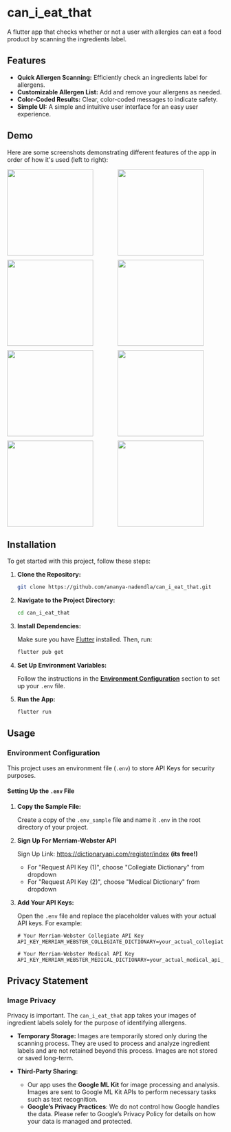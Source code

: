 # can_i_eat_that

A flutter app that checks whether or not a user with allergies can eat a food product by scanning the ingredients label.

## Features

- **Quick Allergen Scanning:** Efficiently check an ingredients label for allergens.
- **Customizable Allergen List:** Add and remove your allergens as needed.
- **Color-Coded Results:** Clear, color-coded messages to indicate safety.
- **Simple UI:** A simple and intuitive user interface for an easy user experience.

## Demo

Here are some screenshots demonstrating different features of the app in order of how it's used (left to right):

<div style="display: flex; flex-wrap: wrap; gap: 10px;">
  <img src="assets/screens/home_screen_demo.JPG" width="200" style="flex: 1 1 24%;" />
  <img src="assets/screens/manage_allergies_screen_demo.JPG" width="200" style="flex: 1 1 24%;" />
  <img src="assets/screens/capture_image_demo.JPG" width="200" style="flex: 1 1 24%;" />
  <img src="assets/screens/crop_image_demo.JPG" width="200" style="flex: 1 1 24%;" />
  <img src="assets/screens/processing_demo.JPG" width="200" style="flex: 1 1 24%;" />
  <img src="assets/screens/analyzing_demo.JPG" width="200" style="flex: 1 1 24%;" />
  <img src="assets/screens/scan_results_demo.JPG" width="200" style="flex: 1 1 24%;" />
  <img src="assets/screens/matching_allergens_screen_demo.JPG" width="200" style="flex: 1 1 24%;" />
</div>

## Installation

To get started with this project, follow these steps:

1. **Clone the Repository:**

   ```bash
   git clone https://github.com/ananya-nadendla/can_i_eat_that.git
   ```

2. **Navigate to the Project Directory:**

   ```bash
   cd can_i_eat_that
   ```

3. **Install Dependencies:**

   Make sure you have [Flutter](https://flutter.dev/docs/get-started/install) installed. Then, run:

   ```bash
   flutter pub get
   ```

4. **Set Up Environment Variables:**

   Follow the instructions in the [**Environment Configuration**](#environment-configuration) section to set up your `.env` file.

5. **Run the App:**

   ```bash
   flutter run
   ```

## Usage
### Environment Configuration

This project uses an environment file (`.env`) to store API Keys for security purposes.

#### Setting Up the `.env` File

1. **Copy the Sample File:**

   Create a copy of the `.env_sample` file and name it `.env` in the root directory of your project.

2.  **Sign Up For Merriam-Webster API**

    Sign Up Link: https://dictionaryapi.com/register/index **(its free!)**
    - For "Request API Key (1)", choose "Collegiate Dictionary" from dropdown
    - For "Request API Key (2)", choose "Medical Dictionary" from dropdown


4. **Add Your API Keys:**

   Open the `.env` file and replace the placeholder values with your actual API keys. For example:

   ```plaintext
   # Your Merriam-Webster Collegiate API Key
   API_KEY_MERRIAM_WEBSTER_COLLEGIATE_DICTIONARY=your_actual_collegiate_api_key

   # Your Merriam-Webster Medical API Key
   API_KEY_MERRIAM_WEBSTER_MEDICAL_DICTIONARY=your_actual_medical_api_key

## Privacy Statement

### Image Privacy

Privacy is important. The `can_i_eat_that` app takes your images of ingredient labels solely for the purpose of identifying allergens. 

- **Temporary Storage:** Images are temporarily stored only during the scanning process. They are used to process and analyze ingredient labels and are not retained beyond this process. Images are not stored or saved long-term. 

- **Third-Party Sharing:** 
   - Our app uses the **Google ML Kit** for image processing and analysis. Images are sent to Google ML Kit APIs to perform necessary tasks such as text recognition.
   - **Google’s Privacy Practices**: We do not control how Google handles the data. Please refer to Google’s Privacy Policy for details on how your data is managed and protected.
